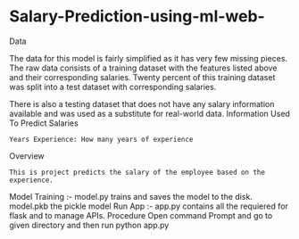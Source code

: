 # Salary-Prediction-using-ml-web-
Data

The data for this model is fairly simplified as it has very few missing pieces. The raw data consists of a training dataset with the features listed above and their corresponding salaries. Twenty percent of this training dataset was split into a test dataset with corresponding salaries.

There is also a testing dataset that does not have any salary information available and was used as a substitute for real-world data.
Information Used To Predict Salaries

    Years Experience: How many years of experience

Overview

    This is project predicts the salary of the employee based on the experience.

Model Training :-
    model.py trains and saves the model to the disk.
    model.pkb the pickle model
Run App :-
    app.py contains all the requiered for flask and to manage APIs.
Procedure
Open command Prompt and go to given directory and then run python app.py
